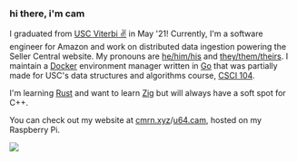 ### hi there, i'm cam

I graduated from [USC Viterbi ✌️](https://viterbischool.usc.edu/) in May '21! Currently, I'm a software engineer for Amazon and work on distributed data ingestion powering the Seller Central website. My pronouns are [he/him/his](https://pronoun.is/he/.../himself) and [they/them/theirs](https://pronoun.is/they/.../themselves). 
I maintain a [Docker](https://docker.com) environment manager written in [Go](https://golang.org/) that was partially made for USC's data structures and algorithms course,
[CSCI 104](https://github.com/csci104/docker).

I'm learning [Rust](https://rustlang.org) and want to learn [Zig](https://ziglang.org/) but will always have a soft spot for C++.

You can check out my website at [cmrn.xyz](https://cmrn.xyz)/[u64.cam](http://u64.cam), hosted on my Raspberry Pi.

<div>
<a href="https://github.com/anuraghazra/github-readme-stats">
  <img align="left" src="https://github-readme-stats.vercel.app/api/top-langs/?username=camerondurham&hide=php,html,tex&langs_count=8&layout=compact&theme=light" />
</a>
  
</div>

<!--
**camerondurham/camerondurham** is a ✨ _special_ ✨ repository because its `README.md` (this file) appears on your GitHub profile.

<a href="https://github.com/anuraghazra/github-readme-stats">
  <img align="left" src="https://github-readme-stats.vercel.app/api/top-langs/?username=camerondurham&hide=php,html&langs_count=5&layout=compact&theme=dark" />
</a>

-->
